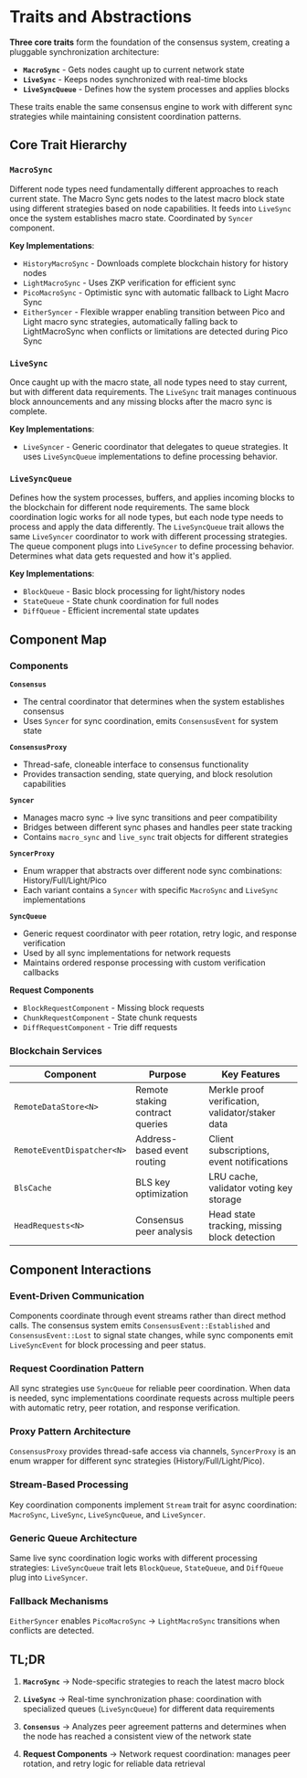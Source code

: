 # Traits and Abstractions

**Three core traits** form the foundation of the consensus system, creating a pluggable synchronization architecture:

- **`MacroSync`** - Gets nodes caught up to current network state
- **`LiveSync`** - Keeps nodes synchronized with real-time blocks
- **`LiveSyncQueue`** - Defines how the system processes and applies blocks

These traits enable the same consensus engine to work with different sync strategies while maintaining consistent coordination patterns.

## Core Trait Hierarchy

### `MacroSync`

Different node types need fundamentally different approaches to reach current state. The Macro Sync gets nodes to the latest macro block state using different strategies based on node capabilities. It feeds into `LiveSync` once the system establishes macro state. Coordinated by `Syncer` component.

**Key Implementations**:

- `HistoryMacroSync` - Downloads complete blockchain history for history nodes
- `LightMacroSync` - Uses ZKP verification for efficient sync
- `PicoMacroSync` - Optimistic sync with automatic fallback to Light Macro Sync
- `EitherSyncer` - Flexible wrapper enabling transition between Pico and Light macro sync strategies, automatically falling back to LightMacroSync when conflicts or limitations are detected during Pico Sync

### `LiveSync`

Once caught up with the macro state, all node types need to stay current, but with different data requirements. The `LiveSync` trait manages continuous block announcements and any missing blocks after the macro sync is complete.

**Key Implementations**:

- `LiveSyncer` - Generic coordinator that delegates to queue strategies. It uses `LiveSyncQueue` implementations to define processing behavior.

### `LiveSyncQueue`

Defines how the system processes, buffers, and applies incoming blocks to the blockchain for different node requirements. The same block coordination logic works for all node types, but each node type needs to process and apply the data differently. The `LiveSyncQueue` trait allows the same `LiveSyncer` coordinator to work with different processing strategies. The queue component plugs into `LiveSyncer` to define processing behavior. Determines what data gets requested and how it's applied.

**Key Implementations**:

- `BlockQueue` - Basic block processing for light/history nodes
- `StateQueue` - State chunk coordination for full nodes
- `DiffQueue` - Efficient incremental state updates

## Component Map

### Components

**`Consensus`**

- The central coordinator that determines when the system establishes consensus
- Uses `Syncer` for sync coordination, emits `ConsensusEvent` for system state

**`ConsensusProxy`**

- Thread-safe, cloneable interface to consensus functionality
- Provides transaction sending, state querying, and block resolution capabilities

**`Syncer`**

- Manages macro sync → live sync transitions and peer compatibility
- Bridges between different sync phases and handles peer state tracking
- Contains `macro_sync` and `live_sync` trait objects for different strategies

**`SyncerProxy`**

- Enum wrapper that abstracts over different node sync combinations: History/Full/Light/Pico
- Each variant contains a `Syncer` with specific `MacroSync` and `LiveSync` implementations

**`SyncQueue`**

- Generic request coordinator with peer rotation, retry logic, and response verification
- Used by all sync implementations for network requests
- Maintains ordered response processing with custom verification callbacks

**Request Components**

- `BlockRequestComponent` - Missing block requests
- `ChunkRequestComponent` - State chunk requests
- `DiffRequestComponent` - Trie diff requests

### Blockchain Services

| Component | Purpose | Key Features |
|-----------|---------|--------------|
| `RemoteDataStore<N>` | Remote staking contract queries | Merkle proof verification, validator/staker data |
| `RemoteEventDispatcher<N>` | Address-based event routing | Client subscriptions, event notifications |
| `BlsCache` | BLS key optimization | LRU cache, validator voting key storage |
| `HeadRequests<N>` | Consensus peer analysis | Head state tracking, missing block detection |

## Component Interactions

### Event-Driven Communication

Components coordinate through event streams rather than direct method calls. The consensus system emits `ConsensusEvent::Established` and `ConsensusEvent::Lost` to signal state changes, while sync components emit `LiveSyncEvent` for block processing and peer status.

### Request Coordination Pattern

All sync strategies use `SyncQueue` for reliable peer coordination. When data is needed, sync implementations coordinate requests across multiple peers with automatic retry, peer rotation, and response verification.

### Proxy Pattern Architecture

`ConsensusProxy` provides thread-safe access via channels, `SyncerProxy` is an enum wrapper for different sync strategies (History/Full/Light/Pico).

### Stream-Based Processing

Key coordination components implement `Stream` trait for async coordination: `MacroSync`, `LiveSync`, `LiveSyncQueue`, and `LiveSyncer`.

### Generic Queue Architecture

Same live sync coordination logic works with different processing strategies: `LiveSyncQueue` trait lets `BlockQueue`, `StateQueue`, and `DiffQueue` plug into `LiveSyncer`.

### Fallback Mechanisms

`EitherSyncer` enables `PicoMacroSync` → `LightMacroSync` transitions when conflicts are detected.

## TL;DR

1. **`MacroSync`** → Node-specific strategies to reach the latest macro block

2. **`LiveSync`** → Real-time synchronization phase: coordination with specialized queues (`LiveSyncQueue`) for different data requirements

3. **`Consensus`** → Analyzes peer agreement patterns and determines when the node has reached a consistent view of the network state

4. **Request Components** → Network request coordination: manages peer rotation, and retry logic for reliable data retrieval
